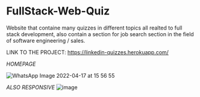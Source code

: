 # FullStack-Web-Quiz
Website that containe many quizzes in different topics all realted to full stack development,
also contain a section for job search section in the field of software engineering / sales. 

LINK TO THE PROJECT: https://linkedin-quizzes.herokuapp.com/

*HOMEPAGE*

![WhatsApp Image 2022-04-17 at 15 56 55](https://user-images.githubusercontent.com/89525096/163715292-aeba97d5-2665-414e-8eb2-37eb705aef1d.jpeg)

*ALSO RESPONSIVE*
![image](https://user-images.githubusercontent.com/89525096/163715355-0180fef2-d810-448c-bc7e-9106f216ac04.png)



